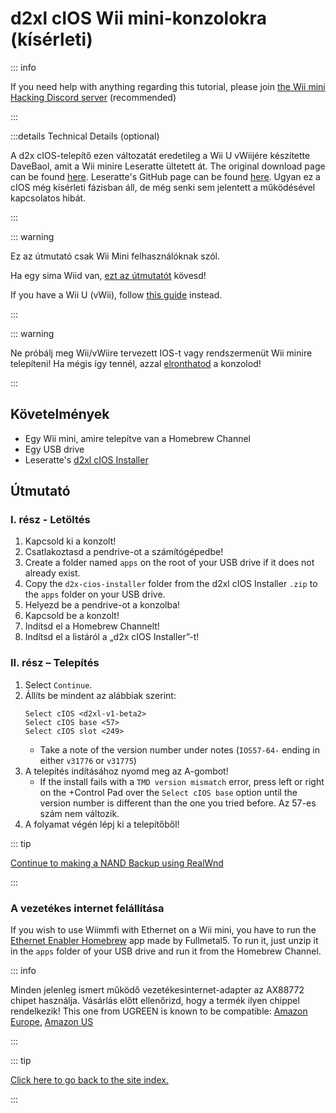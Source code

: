 # d2xl cIOS Wii mini-konzolokra (kísérleti)

::: info

If you need help with anything regarding this tutorial, please join [the Wii mini Hacking Discord server](https://discord.gg/6ryxnkS) (recommended)

:::

:::details Technical Details (optional)

A d2x cIOS-telepítő ezen változatát eredetileg a Wii U vWiijére készítette DaveBaol, amit a Wii minire Leseratte ültetett át. The original download page can be found [here](https://wii.leseratte10.de/d2xl-cIOS/). Leseratte's GitHub page can be found [here](https://github.com/Leseratte10/d2xl-cios). Ugyan ez a cIOS még kísérleti fázisban áll, de még senki sem jelentett a működésével kapcsolatos hibát.

:::

::: warning

Ez az útmutató csak Wii Mini felhasználóknak szól.

Ha egy sima Wiid van, [ezt az útmutatót](cios) kövesd!

If you have a Wii U (vWii), follow [this guide](cios-vwii) instead.

:::

::: warning

Ne próbálj meg Wii/vWiire tervezett IOS-t vagy rendszermenüt Wii minire telepíteni! Ha mégis így tennél, azzal [elronthatod](bricks#ios-brick) a konzolod!

:::

## Követelmények

- Egy Wii mini, amire telepítve van a Homebrew Channel
- Egy USB drive
- Leseratte's [d2xl cIOS Installer](/assets/files/d2xl_wii_mini_cIOS_installer_v1_beta2.zip)

## Útmutató

### I. rész - Letöltés

1. Kapcsold ki a konzolt!
2. Csatlakoztasd a pendrive-ot a számítógépedbe!
3. Create a folder named `apps` on the root of your USB drive if it does not already exist.
4. Copy the `d2x-cios-installer` folder from the d2xl cIOS Installer `.zip` to the `apps` folder on your USB drive.
5. Helyezd be a pendrive-ot a konzolba!
6. Kapcsold be a konzolt!
7. Indítsd el a Homebrew Channelt!
8. Indítsd el a listáról a „d2x cIOS Installer”-t!

### II. rész – Telepítés

1. Select `Continue`.
2. Állíts be mindent az alábbiak szerint:
   ```
   Select cIOS <d2xl-v1-beta2>
   Select cIOS base <57>
   Select cIOS slot <249>
   ```
   - Take a note of the version number under notes (`IOS57-64-` ending in either `v31776` or `v31775`)
3. A telepítés indításához nyomd meg az A-gombot!
   - If the install fails with a `TMD version mismatch` error, press left or right on the +Control Pad over the `Select cIOS base` option until the version number is different than the one you tried before. Az 57-es szám nem változik.
4. A folyamat végén lépj ki a telepítőből!

::: tip

[Continue to making a NAND Backup using RealWnd](wnd-mini)

:::

### A vezetékes internet felállítása

If you wish to use Wiimmfi with Ethernet on a Wii mini, you have to run the [Ethernet Enabler Homebrew](/assets/files/Wii_Mini_Ethernet_Enable.zip) app made by Fullmetal5. To run it, just unzip it in the `apps` folder of your USB drive and run it from the Homebrew Channel.

::: info

Minden jelenleg ismert működő vezetékesinternet-adapter az AX88772 chipet használja. Vásárlás előtt ellenőrizd, hogy a termék ilyen chippel rendelkezik! This one from UGREEN is known to be compatible: [Amazon Europe](https://www.amazon.de/dp/B00MYT481C), [Amazon US](https://a.co/d/3OcSJDS)

:::

::: tip

[Click here to go back to the site index.](site-navigation)

:::
